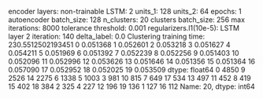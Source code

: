encoder layers: non-trainable
LSTM: 2
units_1: 128
units_2: 64
epochs: 1
autoencoder batch_size: 128
n_clusters: 20
clusters batch_size: 256
max iterations: 8000
tolerance threshold: 0.001
regularizers.l1(10e-5): LSTM layer 2
iteration: 140
delta_label: 0.0
Clustering training time: 230.5512502193451
0     0.051368
1     0.052601
2     0.053218
3     0.051627
4     0.054211
5     0.051969
6     0.051392
7     0.052239
8     0.052256
9     0.051403
10    0.052096
11    0.052996
12    0.053626
13    0.051646
14    0.051356
15    0.051364
16    0.057090
17    0.052952
18    0.052025
19    0.053509
dtype: float64
0     4850
9     2526
14    2275
6     1338
5     1003
3      981
10     815
7      649
17     534
13     497
11     452
8      419
15     402
18     384
2      325
4      227
12     196
19     136
1      127
16     112
Name: 20, dtype: int64

